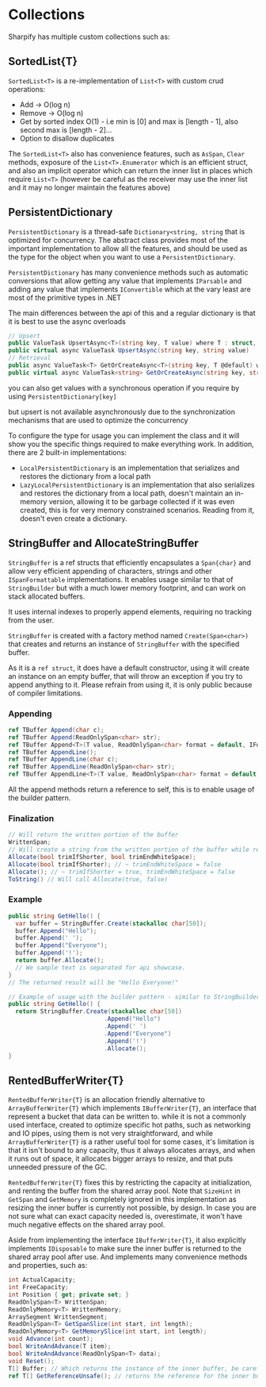 # Collections

Sharpify has multiple custom collections such as:

## SortedList{T}

`SortedList<T>` is a re-implementation of `List<T>` with custom crud operations:

* Add -> O(log n)
* Remove -> O(log n)
* Get by sorted index O(1) - i.e min is [0] and max is [length - 1], also second max is [length - 2]...
* Option to disallow duplicates

The `SortedList<T>` also has convenience features, such as `AsSpan`, `Clear` methods, exposure of the `List<T>.Enumerator` which is an efficient struct, and also an implicit operator which can return the inner list in places which require `List<T>` (however be careful as the receiver may use the inner list and it may no longer maintain the features above)

## PersistentDictionary

`PersistentDictionary` is a thread-safe `Dictionary<string, string` that is optimized for concurrency. The abstract class provides most of the important implementation to allow all the features, and should be used as the type for the object when you want to use a `PersistentDictionary`.

`PersistentDictionary` has many convenience methods such as automatic conversions that allow getting any value that implements `IParsable` and adding any value that implements `IConvertible` which at the vary least are most of the primitive types in .NET

The main differences between the api of this and a regular dictionary is that it is best to use the async overloads

```csharp
// Upsert
public ValueTask UpsertAsync<T>(string key, T value) where T : struct, IConvertible
public virtual async ValueTask UpsertAsync(string key, string value)
// Retrieval
public async ValueTask<T> GetOrCreateAsync<T>(string key, T @default) where T : struct, IParsable<T>
public virtual async ValueTask<string> GetOrCreateAsync(string key, string @default)
```

you can also get values with a synchronous operation if you require by using `PersistentDictionary[key]`

but upsert is not available asynchronously due to the synchronization mechanisms that are used to optimize the concurrency

To configure the type for usage you can implement the class and it will show you the specific things required to make everything work. In addition, there are 2 built-in implementations:

* `LocalPersistentDictionary` is an implementation that serializes and restores the dictionary from a local path
* `LazyLocalPersistentDictionary` is an implementation that also serializes and restores the dictionary from a local path, doesn't maintain an in-memory version, allowing it to be garbage collected if it was even created, this is for very memory constrained scenarios. Reading from it, doesn't even create a dictionary.

## StringBuffer and AllocateStringBuffer

`StringBuffer` is a ref structs that efficiently encapsulates a `Span{char}` and allow very efficient appending of characters, strings and other `ISpanFormattable` implementations. It enables usage similar to that of `StringBuilder` but with a much lower memory footprint, and can work on stack allocated buffers.

It uses internal indexes to properly append elements, requiring no tracking from the user.

`StringBuffer` is created with a factory method named `Create(Span<char>)` that creates and returns an instance of `StringBuffer` with the specified buffer.

As it is a `ref struct`, it does have a default constructor, using it will create an instance on an empty buffer, that will throw an exception if you try to append anything to it. Please refrain from using it, it is only public because of compiler limitations.

### Appending

```csharp
ref TBuffer Append(char c);
ref TBuffer Append(ReadOnlySpan<char> str);
ref TBuffer Append<T>(T value, ReadOnlySpan<char> format = default, IFormatProvider? provider = null) where T : ISpanFormattable {}
ref TBuffer AppendLine();
ref TBuffer AppendLine(char c);
ref TBuffer AppendLine(ReadOnlySpan<char> str);
ref TBuffer AppendLine<T>(T value, ReadOnlySpan<char> format = default, IFormatProvider? provider = null) where T : ISpanFormattable {};
```

All the append methods return a reference to self, this is to enable usage of the builder pattern.

### Finalization

```csharp
// Will return the written portion of the buffer
WrittenSpan;
// Will create a string from the written portion of the buffer while removing end white spaces if they exist
Allocate(bool trimIfShorter, bool trimEndWhiteSpace);
Allocate(bool trimIfShorter); // ~ trimEndWhiteSpace = false
Allocate(); // ~ trimIfShorter = true, trimEndWhiteSpace = false
ToString() // Will call Allocate(true, false)
```

### Example

```csharp
public string GetHello() {
  var buffer = StringBuffer.Create(stackalloc char[50]);
  buffer.Append("Hello");
  buffer.Append(' ');
  buffer.Append("Everyone");
  buffer.Append('!');
  return buffer.Allocate();
  // We sample text is separated for api showcase.
}
// The returned result will be "Hello Everyone!"
```

```csharp
// Example of usage with the builder pattern - similar to StringBuilder
public string GetHello() {
  return StringBuffer.Create(stackalloc char[50])
                           .Append("Hello")
                           .Append(' ')
                           .Append("Everyone")
                           .Append('!')
                           .Allocate();
}
```

## RentedBufferWriter{T}

`RentedBufferWriter{T}` is an allocation friendly alternative to `ArrayBufferWriter{T}` which implements `IBufferWriter{T}`, an interface that represent a bucket that data can be written to. while it is not a commonly used interface, created to optimize specific hot paths, such as networking and IO pipes, using them is not very straightforward, and while `ArrayBufferWriter{T}` is a rather useful tool for some cases, it's limitation is that it isn't bound to any capacity, thus it always allocates arrays, and when it runs out of space, it allocates bigger arrays to resize, and that puts unneeded pressure of the GC.

`RentedBufferWriter{T}` fixes this by restricting the capacity at initialization, and renting the buffer from the shared array pool. Note that `SizeHint` in `GetSpan` and `GetMemory` is completely ignored in this implementation as resizing the inner buffer is currently not possible, by design. In case you are not sure what can exact capacity needed is, overestimate, it won't have much negative effects on the shared array pool.

Aside from implementing the interface `IBufferWriter{T}`, it also explicitly implements `IDisposable` to make sure the inner buffer is returned to the shared array pool after use. And implements many convenience methods and properties, such as:

```csharp
int ActualCapacity;
int FreeCapacity;
int Position { get; private set; }
ReadOnlySpan<T> WrittenSpan;
ReadOnlyMemory<T> WrittenMemory;
ArraySegment WrittenSegment;
ReadOnlySpan<T> GetSpanSlice(int start, int length);
ReadOnlyMemory<T> GetMemorySlice(int start, int length);
void Advance(int count);
bool WriteAndAdvance(T item);
bool WriteAndAdvance(ReadOnlySpan<T> data);
void Reset();
T[] Buffer; // Which returns the instance of the inner buffer, be careful with this.
ref T[] GetReferenceUnsafe(); // returns the reference for the inner buffer, be extra careful with this
```

